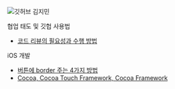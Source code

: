![깃허브 김지민](https://user-images.githubusercontent.com/61109660/160546869-3268fb26-64be-481b-83c1-b43aab0ed0c4.png)
</br>

협업 태도 및 깃헙 사용법

- [코드 리뷰의 필요성과 수행 방법](https://ayezducourage.tistory.com/207)

iOS 개발

- [버튼에 border 주는 4가지 방법](https://ayezducourage.tistory.com/194)
- [Cocoa, Cocoa Touch Framework, Cocoa Framework](https://ayezducourage.tistory.com/223)
